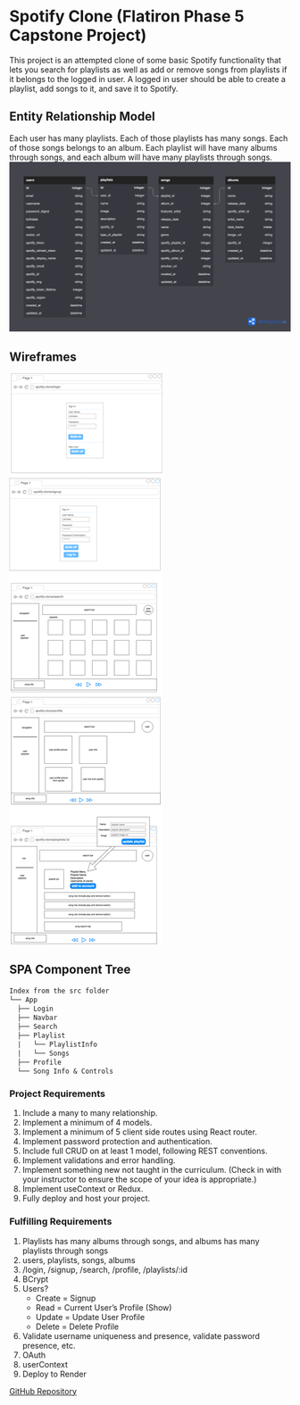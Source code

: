 # Spotify Clone (Flatiron Phase 5 Capstone Project)
This project is an attempted clone of some basic Spotify functionality that lets you search for playlists as well as add or remove songs from playlists if it belongs to the logged in user. A logged in user should be able to create a playlist, add songs to it, and save it to Spotify.

## Entity Relationship Model
Each user has many playlists. Each of those playlists has many songs. Each of those songs belongs to an album. Each playlist will have many albums through songs, and each album will have many playlists through songs.
![Diagram](dbdiagram.io.png)

## Wireframes
![Diagram](drawio.png)

## SPA Component Tree
```
Index from the src folder
└── App 
  ├── Login
  ├── Navbar
  ├── Search
  ├── Playlist 
  |   └── PlaylistInfo
  |   └── Songs
  ├── Profile 
  └── Song Info & Controls
  ```

### Project Requirements
1. Include a many to many relationship.
2. Implement a minimum of 4 models.
3. Implement a minimum of 5 client side routes using React router.
4. Implement password protection and authentication.
5. Include full CRUD on at least 1 model, following REST conventions.
6. Implement validations and error handling.
7. Implement something new not taught in the curriculum. (Check in with your instructor to ensure the scope of your idea is appropriate.)
8. Implement useContext or Redux.
9. Fully deploy and host your project.

### Fulfilling Requirements
1. Playlists has many albums through songs, and albums has many playlists through songs
2. users, playlists, songs, albums
3. /login, /signup, /search, /profile, /playlists/:id
4. BCrypt
5. Users?
   - Create = Signup
   - Read = Current User’s Profile (Show)
   - Update = Update User Profile
   - Delete = Delete Profile
6. Validate username uniqueness and presence, validate password presence, etc.
7. OAuth
8. userContext
9. Deploy to Render

[GitHub Repository](https://github.com/costabileisa/phase-5-project)